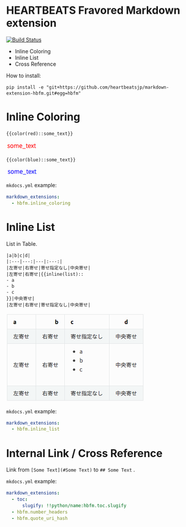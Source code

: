 HEARTBEATS Fravored Markdown extension
=========================================

[![Build Status](https://travis-ci.org/heartbeatsjp/markdown-extension-hbfm.svg?branch=master)](https://travis-ci.org/heartbeatsjp/markdown-extension-hbfm)

- Inline Coloring
- Inline List
- Cross Reference

How to install:

```
pip install -e "git+https://github.com/heartbeatsjp/markdown-extension-hbfm.git#egg=hbfm"
```


# Inline Coloring

```
{{color(red)::some_text}}
```

![](README.assets/red.png)

```
{{color(blue)::some_text}}
```

![](README.assets/blue.png)

`mkdocs.yml` example:

```yaml
markdown_extensions:
  - hbfm.inline_coloring
```

# Inline List

List in Table.

```
|a|b|c|d|
|:---|---:|---|:---:|
|左寄せ|右寄せ|寄せ指定なし|中央寄せ|
|左寄せ|右寄せ|{{inline(list)::
- a
- b
- c
}}|中央寄せ|
|左寄せ|右寄せ|寄せ指定なし|中央寄せ|
```

![](README.assets/inline_list.png)

`mkdocs.yml` example:

```yaml
markdown_extensions:
  - hbfm.inline_list
```

# Internal Link / Cross Reference

Link from `[Some Text](#Some Text)` to `## Some Text` .

`mkdocs.yml` example:

```yaml
markdown_extensions:
  - toc:
      slugify: !!python/name:hbfm.toc.slugify
  - hbfm.number_headers
  - hbfm.quote_uri_hash
```
